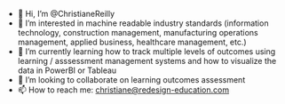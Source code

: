 - 👋 Hi, I’m @ChristianeReilly
- 👀 I’m interested in machine readable industry standards (information technology, construction management, manufacturing operations management, applied business, healthcare management, etc.)
- 🌱 I’m currently learning how to track multiple levels of outcomes using learning / asssessment management systems and how to visualize the data in PowerBI or Tableau
- 💞️ I’m looking to collaborate on learning outcomes assessment
- 📫 How to reach me: christiane@redesign-education.com

<!---
ChristianeReilly/ChristianeReilly is a ✨ special ✨ repository because its `README.md` (this file) appears on your GitHub profile.
You can click the Preview link to take a look at your changes.
--->

